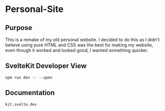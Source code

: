 # Personal-Site

## Purpose 
This is a remake of my old personal website. I decided to do this as I didn't believe using pure HTML and CSS was the best for making my website, even though it worked and looked good, I wanted something quicker.

## SvelteKit Developer View
    npm run dev -- --open

## Documentation
    kit.svelte.dev
